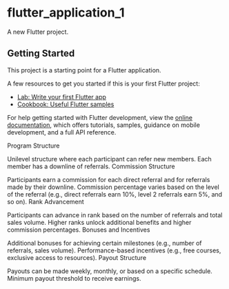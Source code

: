 # flutter_application_1

A new Flutter project.

## Getting Started

This project is a starting point for a Flutter application.

A few resources to get you started if this is your first Flutter project:

- [Lab: Write your first Flutter app](https://docs.flutter.dev/get-started/codelab)
- [Cookbook: Useful Flutter samples](https://docs.flutter.dev/cookbook)

For help getting started with Flutter development, view the
[online documentation](https://docs.flutter.dev/), which offers tutorials,
samples, guidance on mobile development, and a full API reference.



Program Structure

Unilevel structure where each participant can refer new members.
Each member has a downline of referrals.
Commission Structure

Participants earn a commission for each direct referral and for referrals made by their downline.
Commission percentage varies based on the level of the referral (e.g., direct referrals earn 10%, level 2 referrals earn 5%, and so on).
Rank Advancement

Participants can advance in rank based on the number of referrals and total sales volume.
Higher ranks unlock additional benefits and higher commission percentages.
Bonuses and Incentives

Additional bonuses for achieving certain milestones (e.g., number of referrals, sales volume).
Performance-based incentives (e.g., free courses, exclusive access to resources).
Payout Structure

Payouts can be made weekly, monthly, or based on a specific schedule.
Minimum payout threshold to receive earnings.
